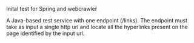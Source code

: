 Inital test for Spring and webcrawler

A Java-based rest service with one endpoint (/links). 
The endpoint must take as input a single http url and locate all the hyperlinks present on the page identified by the input url. 


